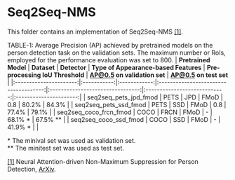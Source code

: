Seq2Seq-NMS
======

This folder contains an implementation of Seq2Seq-NMS [[1]](#seq2seq_nms-1).

TABLE-1: Average Precision (AP) achieved by pretrained models on the person detection task on the validation sets. The maximum number or RoIs, employed for the performance evaluation was set to 800.
|  **Pretrained Model**  | **Dataset** | **Detector** | **Type of Appearance-based Features** | **Pre-processing IoU Threshold** | **AP@0.5 on validation set** | **AP@0.5 on test set** |
|:----------------------:|:-----------:|:------------:|:-------------------------------------:|:--------------------------------:|:----------------------------:|:----------------------:|
|  seq2seq_pets_jpd_fmod |     PETS    |      JPD     |                  FMoD                 |                0.8               |             80.2%            |          84.3%         |
|  seq2seq_pets_ssd_fmod |     PETS    |      SSD     |                  FMoD                 |                0.8               |             77.4%            |          79.1%         |
| seq2seq_coco_frcn_fmod |     COCO    |     FRCN     |                  FMoD                 |                 -                |             68.1% \*            |          67.5% \*\*         |
| seq2seq_coco_ssd_fmod  |     COCO    |      SSD     |                  FMoD                 |                 -                |             41.9% \*                 |                        |

\* The minival set was used as validation set.<br>
\*\* The minitest set was used as test set.

<a name="seq2seq_nms-1" href="https://www.techrxiv.org/articles/preprint/Neural_Attention-driven_Non-Maximum_Suppression_for_Person_Detection/16940275">[1]</a> Neural Attention-driven Non-Maximum Suppression for Person Detection,
[ArXiv](https://www.techrxiv.org/articles/preprint/Neural_Attention-driven_Non-Maximum_Suppression_for_Person_Detection/16940275).

